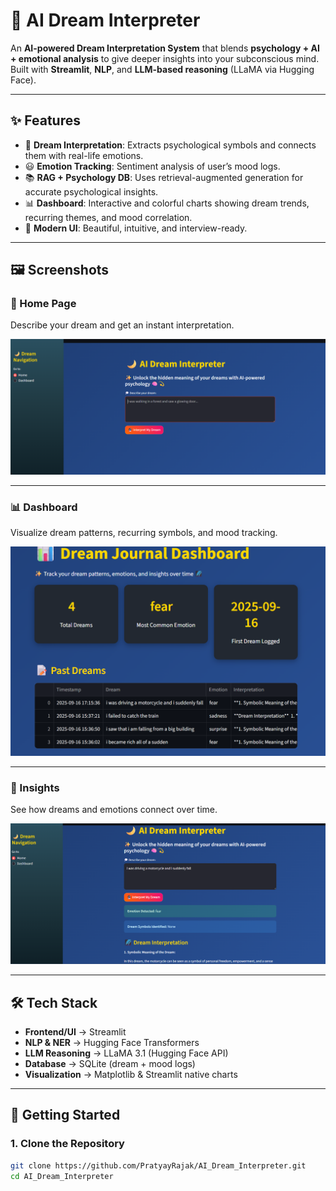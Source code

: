 # 🌙 AI Dream Interpreter

An **AI-powered Dream Interpretation System** that blends **psychology + AI + emotional analysis** to give deeper insights into your subconscious mind.  
Built with **Streamlit**, **NLP**, and **LLM-based reasoning** (LLaMA via Hugging Face).

---

## ✨ Features

- 🧠 **Dream Interpretation**: Extracts psychological symbols and connects them with real-life emotions.  
- 😃 **Emotion Tracking**: Sentiment analysis of user’s mood logs.  
- 📚 **RAG + Psychology DB**: Uses retrieval-augmented generation for accurate psychological insights.  
- 📊 **Dashboard**: Interactive and colorful charts showing dream trends, recurring themes, and mood correlation.  
- 🎨 **Modern UI**: Beautiful, intuitive, and interview-ready.

---

## 🖼️ Screenshots

### 🌙 Home Page
Describe your dream and get an instant interpretation.

![Home Page](screenshots/home.png)

---

### 📊 Dashboard
Visualize dream patterns, recurring symbols, and mood tracking.

![Dashboard](screenshots/dashboard.png)

---

### 🔮 Insights
See how dreams and emotions connect over time.

![Insights](screenshots/Search.png)

---

## 🛠️ Tech Stack

- **Frontend/UI** → Streamlit  
- **NLP & NER** → Hugging Face Transformers  
- **LLM Reasoning** → LLaMA 3.1 (Hugging Face API)  
- **Database** → SQLite (dream + mood logs)  
- **Visualization** → Matplotlib & Streamlit native charts  

---

## 🚀 Getting Started

### 1. Clone the Repository
```bash
git clone https://github.com/PratyayRajak/AI_Dream_Interpreter.git
cd AI_Dream_Interpreter
